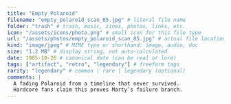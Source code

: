 ```yaml
---
title: "Empty Polaroid"
filename: "empty_polaroid_scan_85.jpg" # literal file name
folder: "trash" # trash, music, zines, photos, links, etc.
icon: "/assets/icons/photo.png" # small icon for this file type
url: "/assets/photos/empty_polaroid_scan_85.jpg" # actual file location or external link
kind: "image/jpeg" # MIME type or shorthand: image, audio, doc
size: "1.2 MB" # display string, not auto-calculated
date: 1985-10-26 # canonical date (can be real or lore)
tags: ["artifact", "retro", "legendary"] # freeform tags
rarity: "legendary" # common | rare | legendary (optional)
comments: |
  A fading Polaroid from a timeline that never survived.
  Hardcore fans claim this proves Marty’s failure branch.
---
```

